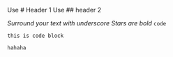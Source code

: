 Use # Header 1
Use ## header 2

_Surround your text with underscore_
*Stars are bold*
`code`
```
this is code block

hahaha
```
